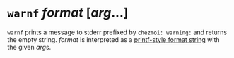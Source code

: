 # `warnf` *format* [*arg*...]

`warnf` prints a message to stderr prefixed by `chezmoi: warning:` and returns
the empty string. *format* is interpreted as a [printf-style format string][fmt]
with the given *arg*s.

[fmt]: https://pkg.go.dev/fmt#hdr-Printing

